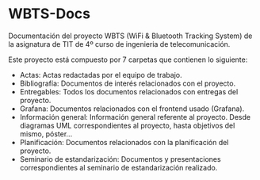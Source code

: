 # WBTS-Docs
Documentación del proyecto WBTS (WiFi & Bluetooth Tracking System) de la asignatura de TIT de 4º curso de ingenieria de telecomunicación.

Este proyecto está compuesto por 7 carpetas que contienen lo siguiente:
- Actas: Actas redactadas por el equipo de trabajo.
- Bibliografía: Documentos de interés relacionados con el proyecto.
- Entregables: Todos los documentos relacionados con entregas del proyecto.
- Grafana: Documentos relacionados con el frontend usado (Grafana).
- Información general: Información general referente al proyecto. Desde diagramas UML correspondientes al proyecto, hasta objetivos del mismo, póster...
- Planificación: Documentos relacionados con la planificación del proyecto.
- Seminario de estandarización: Documentos y presentaciones correspondientes al seminario de estandarización realizado.
